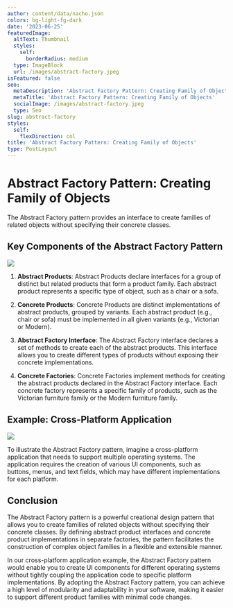 ```yaml
---
author: content/data/nacho.json
colors: bg-light-fg-dark
date: '2023-06-25'
featuredImage:
  altText: Thumbnail
  styles:
    self:
      borderRadius: medium
  type: ImageBlock
  url: /images/abstract-factory.jpeg
isFeatured: false
seo:
  metaDescription: 'Abstract Factory Pattern: Creating Family of Objects.'
  metaTitle: 'Abstract Factory Pattern: Creating Family of Objects'
  socialImage: /images/abstract-factory.jpeg
  type: Seo
slug: abstract-factory
styles:
  self:
    flexDirection: col
title: 'Abstract Factory Pattern: Creating Family of Objects'
type: PostLayout
---
```


# Abstract Factory Pattern: Creating Family of Objects

The Abstract Factory pattern provides an interface to create families of related objects without specifying their concrete classes.

## Key Components of the Abstract Factory Pattern

![](./images/abstract-factory-structure.png)

1.  **Abstract Products**: Abstract Products declare interfaces for a group of distinct but related products that form a product family. Each abstract product represents a specific type of object, such as a chair or a sofa.

2.  **Concrete Products**: Concrete Products are distinct implementations of abstract products, grouped by variants. Each abstract product (e.g., chair or sofa) must be implemented in all given variants (e.g., Victorian or Modern).

3.  **Abstract Factory Interface**: The Abstract Factory interface declares a set of methods to create each of the abstract products. This interface allows you to create different types of products without exposing their concrete implementations.
    
4.  **Concrete Factories**: Concrete Factories implement methods for creating the abstract products declared in the Abstract Factory interface. Each concrete factory represents a specific family of products, such as the Victorian furniture family or the Modern furniture family.
    

## Example: Cross-Platform Application

![](./images/abstract-factory.png)

To illustrate the Abstract Factory pattern, imagine a cross-platform application that needs to support multiple operating systems. The application requires the creation of various UI components, such as buttons, menus, and text fields, which may have different implementations for each platform.

## Conclusion

The Abstract Factory pattern is a powerful creational design pattern that allows you to create families of related objects without specifying their concrete classes. By defining abstract product interfaces and concrete product implementations in separate factories, the pattern facilitates the construction of complex object families in a flexible and extensible manner.

In our cross-platform application example, the Abstract Factory pattern would enable you to create UI components for different operating systems without tightly coupling the application code to specific platform implementations. By adopting the Abstract Factory pattern, you can achieve a high level of modularity and adaptability in your software, making it easier to support different product families with minimal code changes.